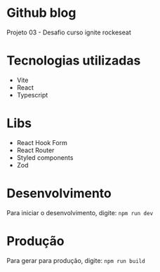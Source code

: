 # Github blog
Projeto 03 - Desafio curso ignite rockeseat


# Tecnologias utilizadas
- Vite
- React
- Typescript


# Libs
- React Hook Form
- React Router
- Styled components
- Zod

# Desenvolvimento
Para iniciar o desenvolvimento, digite: `npm run dev`

# Produção
Para gerar para produção, digite: `npm run build`

